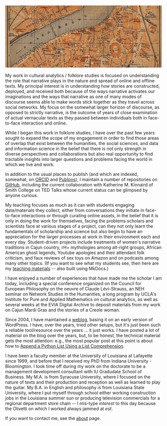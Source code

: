 
<p class="caption"><img src="../img/map.jpg" alt="a section of an old map"></p>


My work in cultural analytics / folklore studies is focused on understanding the role that narrative plays in the nature and spread of online and offline texts. My principal interest is in understanding how stories are constructed, deployed, and received both because of the ways narrative activates our imaginations and the ways that narrative as one of many modes of discourse seems able to make words stick together as they travel across social networks. My focus on the somewhat larger horizon of discourse, as opposed to strictly narrative, is the outcome of years of close examination of actual vernacular texts as they passed between individuals both in face-to-face interaction and online.

While I began this work in folklore studies, I have over the past few years sought to expand the scope of my engagement in order to find those areas of overlap that exist between the humanities, the social sciences, and data and information science in the belief that there is not only strength in diverse perspectives and collaborations but also real opportunity to find tractable insights into larger questions and problems facing the world in which we live and work.

In addition to the usual places to publish (and which are indexed, somewhat, on [ORCID][] and [Publons][]), I maintain a number of repositories on [GitHub][], including the current collaboration with Katherine M. Kinnaird of Smith College on TED Talks whose current status can be glimpsed by anyone curious.

My teaching focuses as much as it can with students engaging data/materials they collect, either from conversations they initiate in face-to-face interactions or through curating online assets, in the belief that it is only in doing the work for themselves, facing the problems scholars and scientists face at various stages of a project, can they not only learn the fundamentals of scholarship and science but also begin to have an appreciation for the larger processes at work in their environment each and every day. Student-driven projects include treatments of women's narrative traditions in Cajun country, rH+ mythologies among alt-right groups, African American ghost legends, Youtube apologies and their attendant folk criticism, and faux reviews of sex toys on Amazon and on podcasts among many other topics. (If you want to see what my students see, then here are my [teaching materials][] -- also built using MkDocs.)

I have enjoyed a number of experiences that have made me the scholar I am today, including a special conference organized on the Council for European Philosophy on the oeuvre of Claude Lévi-Strauss, an NEH seminar on Network Studies in the Humanities, a long program by UCLA's Institute for Pure and Applied Mathematics on cultural analytics, as well as several weeks at the EVIA Digital Archive to deposit materials from my work on Cajun Mardi Gras and the stories of a Creole woman.

Since 2004, I have maintained a [weblog][], basing it on an early version of WordPress. I have, over the years, tried other setups, but it's just been such a reliable tool/resource over the years ... it just works. I have posted a lot of material on the blog over the years, but, to be honest, the technical material gets the most attention: e.g., the most popular post at this point is about how to [Append a Python List Using a List Comprehension][append].

I have been a faculty member at the University of Louisiana at Lafayette since 1999, and before that I received my PhD from Indiana University - Bloomington. I took time off during my work on the doctorate to be a management development consultant with IU Gradudate School of Business. My M.A. is from Syracuse University, where I focused on the nature of texts and their production and reception as well as learned to play the guitar. My B.A. in English and philosophy is from Louisiana State University, where I put myself through school either working construction jobs in the Louisiana summer sun or producing television commercials for a regional department store chain -- I mis-type *interest* to this day because the Olivetti on which I worked always jammed at *est*.

If you want to contact me, see the [about][] page.

[GitHub]: https://github.com/johnlaudun/
[Publons]: https://publons.com/researcher/1741597/john-laudun/
[ORCID]: https://orcid.org/0000-0002-7555-7562
[teaching materials]: https://johnlaudun.github.io/teaching/
[weblog]: http://johnlaudun.org
[append]: http://johnlaudun.org/20170928-append-python-list-using-list-comprehension/
[about]: about.md
